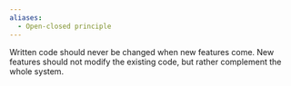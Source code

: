 ```yaml
---
aliases:
  - Open-closed principle
---
```

Written code should never be changed when new features come. New features should not modify the existing code, but rather complement the whole system.
